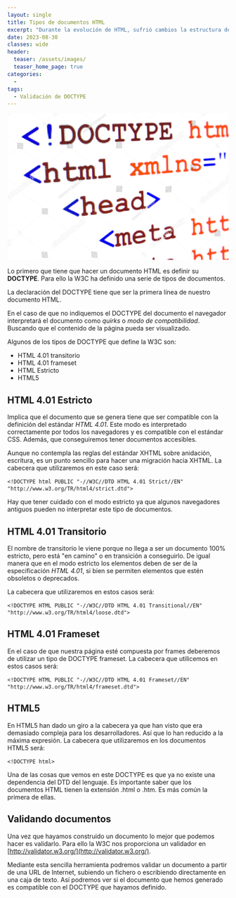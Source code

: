 ```yaml
---
layout: single
title: Tipos de documentos HTML
excerpt: "Durante la evolución de HTML, sufrió cambios la estructura de los archivos .html, desde los elementos, el DOCTYPE en sí mismo, para detectar estos cambios, se anexa una herramienta para saber que versión de HTML tiene un sitio web."
date: 2023-08-30
classes: wide
header:
  teaser: /assets/images/
  teaser_home_page: true
categories:
  - 
tags:
  - Validación de DOCTYPE
---
```


<center>
    <img src='./../assets/images/Tipos/Intro.jpg'>
</center>

Lo primero que tiene que hacer un documento HTML es definir su **DOCTYPE**. Para ello la W3C ha definido una serie de tipos de documentos.

La declaración del DOCTYPE tiene que ser la primera línea de nuestro documento HTML.

En el caso de que no indiquemos el DOCTYPE del documento el navegador interpretará el documento como *quirks* o *modo de compatibilidad*. Buscando que el contenido de la página pueda ser visualizado.

Algunos de los tipos de DOCTYPE que define la W3C son:

* HTML 4.01 transitorio
* HTML 4.01 frameset
* HTML Estricto
* HTML5

## HTML 4.01 Estricto

Implica que el documento que se genera tiene que ser compatible con la definición del estándar *HTML 4.01*. Este modo es interpretado correctamente por todos los navegadores y es compatible con el estándar CSS. Además, que conseguiremos tener documentos accesibles.

Aunque no contempla las reglas del estándar XHTML sobre anidación, escritura, es un punto sencillo para hacer una migración hacia XHTML. La cabecera que utilizaremos en este caso será:

```text
<!DOCTYPE html PUBLIC "-//W3C//DTD HTML 4.01 Strict//EN" "http://www.w3.org/TR/html4/strict.dtd">
```

Hay que tener cuidado con el modo estricto ya que algunos navegadores antiguos pueden no interpretar este tipo de documentos.

## HTML 4.01 Transitorio

El nombre de transitorio le viene porque no llega a ser un documento 100% estricto, pero está "en camino" o en transición a conseguirlo. De igual manera que en el modo estricto los elementos deben de ser de la especificación *HTML 4.01*, si bien se permiten elementos que estén obsoletos o deprecados.

La cabecera que utilizaremos en estos casos será:

```text
<!DOCTYPE HTML PUBLIC "-//W3C//DTD HTML 4.01 Transitional//EN" "http://www.w3.org/TR/html4/loose.dtd">
```

## HTML 4.01 Frameset

En el caso de que nuestra página esté compuesta por frames deberemos de utilizar un tipo de DOCTYPE frameset. La cabecera que utilicemos en estos casos será:

```text
<!DOCTYPE HTML PUBLIC "-//W3C//DTD HTML 4.01 Frameset//EN"
"http://www.w3.org/TR/html4/frameset.dtd">
```

## HTML5

En HTML5 han dado un giro a la cabecera ya que han visto que era demasiado compleja para los desarrolladores. Así que lo han reducido a la máxima expresión. La cabecera que utilizaremos en los documentos HTML5 será:

```text
<!DOCTYPE html>
```

Una de las cosas que vemos en este DOCTYPE es que ya no existe una dependencia del DTD del lenguaje. Es importante saber que los documentos HTML tienen la extensión .html o .htm. Es más común la primera de ellas.

## Validando documentos

Una vez que hayamos construido un documento lo mejor que podemos hacer es validarlo. Para ello la W3C nos proporciona un validador en [http://validator.w3.org/](http://validator.w3.org/).

Mediante esta sencilla herramienta podremos validar un documento a partir de una URL de Internet, subiendo un fichero o escribiendo directamente en una caja de texto. Así podremos ver si el documento que hemos generado es compatible con el DOCTYPE que hayamos definido.
